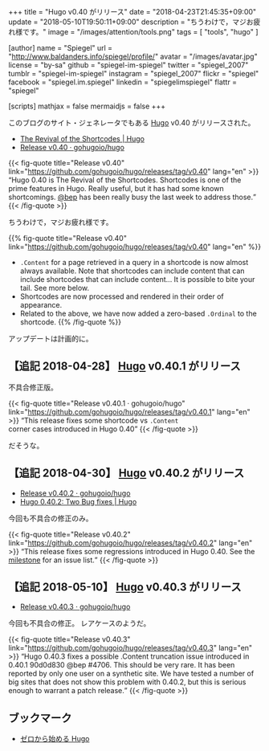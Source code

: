 +++
title = "Hugo v0.40 がリリース"
date = "2018-04-23T21:45:35+09:00"
update = "2018-05-10T19:50:11+09:00"
description = "ちうわけで，マジお疲れ様です。"
image = "/images/attention/tools.png"
tags  = [ "tools", "hugo" ]

[author]
  name      = "Spiegel"
  url       = "http://www.baldanders.info/spiegel/profile/"
  avatar    = "/images/avatar.jpg"
  license   = "by-sa"
  github    = "spiegel-im-spiegel"
  twitter   = "spiegel_2007"
  tumblr    = "spiegel-im-spiegel"
  instagram = "spiegel_2007"
  flickr    = "spiegel"
  facebook  = "spiegel.im.spiegel"
  linkedin  = "spiegelimspiegel"
  flattr    = "spiegel"

[scripts]
  mathjax = false
  mermaidjs = false
+++

このブログのサイト・ジェネレータでもある [Hugo] v0.40 がリリースされた。

- [The Revival of the Shortcodes | Hugo](https://gohugo.io/news/0.40-relnotes/)
- [Release v0.40 · gohugoio/hugo](https://github.com/gohugoio/hugo/releases/tag/v0.40)

{{< fig-quote title="Release v0.40" link="https://github.com/gohugoio/hugo/releases/tag/v0.40" lang="en" >}}
<q>Hugo 0.40 is The Revival of the Shortcodes. Shortcodes is one of the prime features in Hugo. Really useful, but it has had some known shortcomings. <a href="https://github.com/bep">@bep</a> has been really busy the last week to address those.</q>
{{< /fig-quote >}}

ちうわけで，マジお疲れ様です。

{{% fig-quote title="Release v0.40" link="https://github.com/gohugoio/hugo/releases/tag/v0.40" lang="en" %}}
- `.Content` for a page retrieved in a query in a shortcode is now almost always available. Note that shortcodes can include content that can include shortcodes that can include content... It is possible to bite your tail. See more below.
- Shortcodes are now processed and rendered in their order of appearance.
- Related to the above, we have now added a zero-based `.Ordinal` to the shortcode.
{{% /fig-quote %}}

アップデートは計画的に。

## 【追記 2018-04-28】 [Hugo] v0.40.1 がリリース

不具合修正版。

{{< fig-quote title="Release v0.40.1 · gohugoio/hugo" link="https://github.com/gohugoio/hugo/releases/tag/v0.40.1" lang="en" >}}
<q>This release fixes some shortcode vs <code>.Content </code> corner cases introduced in Hugo 0.40</q>
{{< /fig-quote >}}

だそうな。

## 【追記 2018-04-30】 [Hugo] v0.40.2 がリリース

- [Release v0.40.2 · gohugoio/hugo](https://github.com/gohugoio/hugo/releases/tag/v0.40.2)
- [Hugo 0.40.2: Two Bug fixes | Hugo](https://gohugo.io/news/0.40.2-relnotes/)

今回も不具合の修正のみ。

{{< fig-quote title="Release v0.40.2" link="https://github.com/gohugoio/hugo/releases/tag/v0.40.2" lang="en" >}}
<q>This release fixes some regressions introduced in Hugo 0.40. See the <a href="https://github.com/gohugoio/hugo/milestone/62?closed=1">milestone</a> for an issue list.</q>
{{< /fig-quote >}}

## 【追記 2018-05-10】 [Hugo] v0.40.3 がリリース

- [Release v0.40.3 · gohugoio/hugo](https://github.com/gohugoio/hugo/releases/tag/v0.40.3)

今回も不具合の修正。
レアケースのようだ。

{{< fig-quote title="Release v0.40.3" link="https://github.com/gohugoio/hugo/releases/tag/v0.40.3" lang="en" >}}
<q>Hugo 0.40.3 fixes a possible .Content truncation issue introduced in 0.40.1 90d0d830 @bep #4706. This should be very rare. It has been reported by only one user on a synthetic site. We have tested a number of big sites that does not show this problem with 0.40.2, but this is serious enough to warrant a patch release.</q>
{{< /fig-quote >}}

## ブックマーク

- [ゼロから始める Hugo](/hugo/)

[Hugo]: https://gohugo.io/ "The world’s fastest framework for building websites | Hugo"
